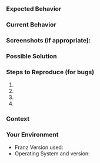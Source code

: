 <!--- Provide a general summary of the issue in the Title above -->

<!-- This repository is only for the Franz client. Please use this form ( https://adlk.typeform.com/to/Bj7vGq ) for service requests or check out the guide ( https://github.com/meetfranz/plugins ) to create your own service integration. -->

<!--- If you want to propose a feature, use this template: https://raw.githubusercontent.com/meetfranz/franz/master/.github/FEATURE_PROPOSAL_TEMPLATE.md -->

### Expected Behavior
<!--- If you're describing a bug, tell us what should happen -->
<!--- If you're suggesting a change/improvement, tell us how it should work -->

### Current Behavior
<!--- If describing a bug, tell us what happens instead of the expected behavior -->
<!--- If suggesting a change/improvement, explain the difference from current behavior -->

### Screenshots (if appropriate):

### Possible Solution
<!--- Not obligatory, but suggest a fix/reason for the bug, -->
<!--- or ideas how to implement the addition or change -->

### Steps to Reproduce (for bugs)
<!--- Provide a link to a live example, or an unambiguous set of steps to -->
<!--- reproduce this bug. Include code to reproduce, if relevant -->
1.
2.
3.
4.

### Context
<!--- How has this issue affected you? What are you trying to accomplish? -->
<!--- Providing context helps us come up with a solution that is most useful in the real world -->

### Your Environment
<!--- Include as many relevant details about the environment you experienced the bug in -->
* Franz Version used:
* Operating System and version:
